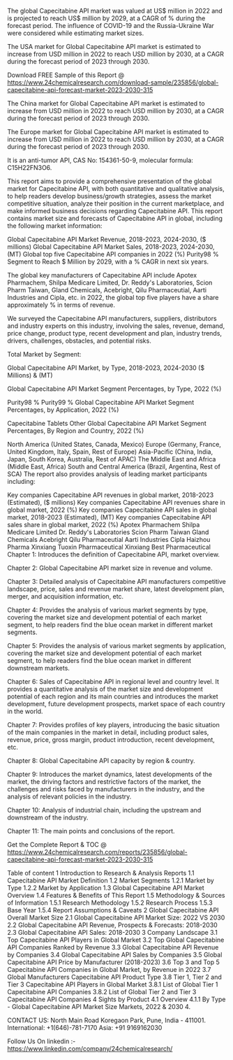 The global Capecitabine API market was valued at US$ million in 2022 and is projected to reach US$ million by 2029, at a CAGR of % during the forecast period. The influence of COVID-19 and the Russia-Ukraine War were considered while estimating market sizes.

The USA market for Global Capecitabine API market is estimated to increase from USD million in 2022 to reach USD million by 2030, at a CAGR during the forecast period of 2023 through 2030.

Download FREE Sample of this Report @ https://www.24chemicalresearch.com/download-sample/235856/global-capecitabine-api-forecast-market-2023-2030-315

The China market for Global Capecitabine API market is estimated to increase from USD million in 2022 to reach USD million by 2030, at a CAGR during the forecast period of 2023 through 2030.

The Europe market for Global Capecitabine API market is estimated to increase from USD million in 2022 to reach USD million by 2030, at a CAGR during the forecast period of 2023 through 2030.

It is an anti-tumor API, CAS No: 154361-50-9, molecular formula: C15H22FN3O6.

This report aims to provide a comprehensive presentation of the global market for Capecitabine API, with both quantitative and qualitative analysis, to help readers develop business/growth strategies, assess the market competitive situation, analyze their position in the current marketplace, and make informed business decisions regarding Capecitabine API. This report contains market size and forecasts of Capecitabine API in global, including the following market information:

Global Capecitabine API Market Revenue, 2018-2023, 2024-2030, ($ millions)
Global Capecitabine API Market Sales, 2018-2023, 2024-2030, (MT)
Global top five Capecitabine API companies in 2022 (%)
Purity98 % Segment to Reach $ Million by 2029, with a % CAGR in next six years.

The global key manufacturers of Capecitabine API include Apotex Pharmachem, Shilpa Medicare Limited, Dr. Reddy's Laboratories, Scion Pharm Taiwan, Gland Chemicals, Acebright, Qilu Pharmaceutial, Aarti Industries and Cipla, etc. in 2022, the global top five players have a share approximately % in terms of revenue.

We surveyed the Capecitabine API manufacturers, suppliers, distributors and industry experts on this industry, involving the sales, revenue, demand, price change, product type, recent development and plan, industry trends, drivers, challenges, obstacles, and potential risks.

Total Market by Segment:

Global Capecitabine API Market, by Type, 2018-2023, 2024-2030 ($ Millions) & (MT)

Global Capecitabine API Market Segment Percentages, by Type, 2022 (%)

Purity98 %
Purity99 %
Global Capecitabine API Market Segment Percentages, by Application, 2022 (%)

Capecitabine Tablets
Other
Global Capecitabine API Market Segment Percentages, By Region and Country, 2022 (%)

North America (United States, Canada, Mexico)
Europe (Germany, France, United Kingdom, Italy, Spain, Rest of Europe)
Asia-Pacific (China, India, Japan, South Korea, Australia, Rest of APAC)
The Middle East and Africa (Middle East, Africa)
South and Central America (Brazil, Argentina, Rest of SCA)
The report also provides analysis of leading market participants including:

Key companies Capecitabine API revenues in global market, 2018-2023 (Estimated), ($ millions)
Key companies Capecitabine API revenues share in global market, 2022 (%)
Key companies Capecitabine API sales in global market, 2018-2023 (Estimated), (MT)
Key companies Capecitabine API sales share in global market, 2022 (%)
Apotex Pharmachem
Shilpa Medicare Limited
Dr. Reddy's Laboratories
Scion Pharm Taiwan
Gland Chemicals
Acebright
Qilu Pharmaceutial
Aarti Industries
Cipla
Haizhou Pharma
Xinxiang Tuoxin Pharmaceutical
Xinxiang Best Pharmaceutical
Chapter 1: Introduces the definition of Capecitabine API, market overview.

Chapter 2: Global Capecitabine API market size in revenue and volume.

Chapter 3: Detailed analysis of Capecitabine API manufacturers competitive landscape, price, sales and revenue market share, latest development plan, merger, and acquisition information, etc.

Chapter 4: Provides the analysis of various market segments by type, covering the market size and development potential of each market segment, to help readers find the blue ocean market in different market segments.

Chapter 5: Provides the analysis of various market segments by application, covering the market size and development potential of each market segment, to help readers find the blue ocean market in different downstream markets.

Chapter 6: Sales of Capecitabine API in regional level and country level. It provides a quantitative analysis of the market size and development potential of each region and its main countries and introduces the market development, future development prospects, market space of each country in the world.

Chapter 7: Provides profiles of key players, introducing the basic situation of the main companies in the market in detail, including product sales, revenue, price, gross margin, product introduction, recent development, etc.

Chapter 8: Global Capecitabine API capacity by region & country.

Chapter 9: Introduces the market dynamics, latest developments of the market, the driving factors and restrictive factors of the market, the challenges and risks faced by manufacturers in the industry, and the analysis of relevant policies in the industry.

Chapter 10: Analysis of industrial chain, including the upstream and downstream of the industry.

Chapter 11: The main points and conclusions of the report.

Get the Complete Report & TOC @ https://www.24chemicalresearch.com/reports/235856/global-capecitabine-api-forecast-market-2023-2030-315

Table of content
1 Introduction to Research & Analysis Reports
1.1 Capecitabine API Market Definition
1.2 Market Segments
1.2.1 Market by Type
1.2.2 Market by Application
1.3 Global Capecitabine API Market Overview
1.4 Features & Benefits of This Report
1.5 Methodology & Sources of Information
1.5.1 Research Methodology
1.5.2 Research Process
1.5.3 Base Year
1.5.4 Report Assumptions & Caveats
2 Global Capecitabine API Overall Market Size
2.1 Global Capecitabine API Market Size: 2022 VS 2030
2.2 Global Capecitabine API Revenue, Prospects & Forecasts: 2018-2030
2.3 Global Capecitabine API Sales: 2018-2030
3 Company Landscape
3.1 Top Capecitabine API Players in Global Market
3.2 Top Global Capecitabine API Companies Ranked by Revenue
3.3 Global Capecitabine API Revenue by Companies
3.4 Global Capecitabine API Sales by Companies
3.5 Global Capecitabine API Price by Manufacturer (2018-2023)
3.6 Top 3 and Top 5 Capecitabine API Companies in Global Market, by Revenue in 2022
3.7 Global Manufacturers Capecitabine API Product Type
3.8 Tier 1, Tier 2 and Tier 3 Capecitabine API Players in Global Market
3.8.1 List of Global Tier 1 Capecitabine API Companies
3.8.2 List of Global Tier 2 and Tier 3 Capecitabine API Companies
4 Sights by Product
4.1 Overview
4.1.1 By Type - Global Capecitabine API Market Size Markets, 2022 & 2030
4.

CONTACT US:
North Main Road Koregaon Park, Pune, India - 411001.
International: +1(646)-781-7170
Asia: +91 9169162030

Follow Us On linkedin :- https://www.linkedin.com/company/24chemicalresearch/
